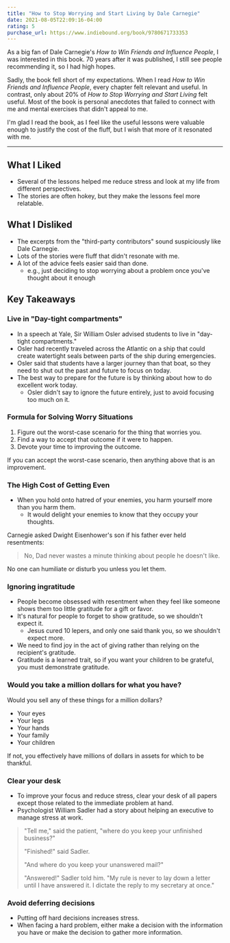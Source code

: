 ```yaml
---
title: "How to Stop Worrying and Start Living by Dale Carnegie"
date: 2021-08-05T22:09:16-04:00
rating: 5
purchase_url: https://www.indiebound.org/book/9780671733353
---
```


As a big fan of Dale Carnegie's *How to Win Friends and Influence People*, I was interested in this book. 70 years after it was published, I still see people recommending it, so I had high hopes.

Sadly, the book fell short of my expectations. When I read *How to Win Friends and Influence People*, every chapter felt relevant and useful. In contrast, only about 20% of *How to Stop Worrying and Start Living* felt useful. Most of the book is personal anecdotes that failed to connect with me and mental exercises that didn't appeal to me.

<!--more-->

I'm glad I read the book, as I feel like the useful lessons were valuable enough to justify the cost of the fluff, but I wish that more of it resonated with me.

---

## What I Liked

* Several of the lessons helped me reduce stress and look at my life from different perspectives.
* The stories are often hokey, but they make the lessons feel more relatable.

## What I Disliked

* The excerpts from the "third-party contributors" sound suspiciously like Dale Carnegie.
* Lots of the stories were fluff that didn't resonate with me.
* A lot of the advice feels easier said than done.
  * e.g., just deciding to stop worrying about a problem once you've thought about it enough

## Key Takeaways

### Live in "Day-tight compartments"

* In a speech at Yale, Sir William Osler advised students to live in "day-tight compartments."
* Osler had recently traveled across the Atlantic on a ship that could create watertight seals between parts of the ship during emergencies.
* Osler said that students have a larger journey than that boat, so they need to shut out the past and future to focus on today.
* The best way to prepare for the future is by thinking about how to do excellent work today.
  * Osler didn't say to ignore the future entirely, just to avoid focusing too much on it.

### Formula for Solving Worry Situations

1. Figure out the worst-case scenario for the thing that worries you.
1. Find a way to accept that outcome if it were to happen.
1. Devote your time to improving the outcome.

If you can accept the worst-case scenario, then anything above that is an improvement.

### The High Cost of Getting Even

* When you hold onto hatred of your enemies, you harm yourself more than you harm them.
  * It would delight your enemies to know that they occupy your thoughts.

Carnegie asked Dwight Eisenhower's son if his father ever held resentments:

>No, Dad never wastes a minute thinking about people he doesn't like.

No one can humiliate or disturb you unless you let them.

### Ignoring ingratitude

* People become obsessed with resentment when they feel like someone shows them too little gratitude for a gift or favor.
* It's natural for people to forget to show gratitude, so we shouldn't expect it.
  * Jesus cured 10 lepers, and only one said thank you, so we shouldn't expect more.
* We need to find joy in the act of giving rather than relying on the recipient's gratitude.
* Gratitude is a learned trait, so if you want your children to be grateful, you must demonstrate gratitude.

### Would you take a million dollars for what you have?

Would you sell any of these things for a million dollars?

  * Your eyes
  * Your legs
  * Your hands
  * Your family
  * Your children

If not, you effectively have millions of dollars in assets for which to be thankful.

### Clear your desk

* To improve your focus and reduce stress, clear your desk of all papers except those related to the immediate problem at hand.
* Psychologist William Sadler had a story about helping an executive to manage stress at work.

>"Tell me," said the patient, "where do you keep your unfinished business?"
>
>"Finished!" said Sadler.
>
>"And where do you keep your unanswered mail?"
>
>"Answered!" Sadler told him. "My rule is never to lay down a letter until I have answered it. I dictate the reply to my secretary at once."

### Avoid deferring decisions

* Putting off hard decisions increases stress.
* When facing a hard problem, either make a decision with the information you have or make the decision to gather more information.
